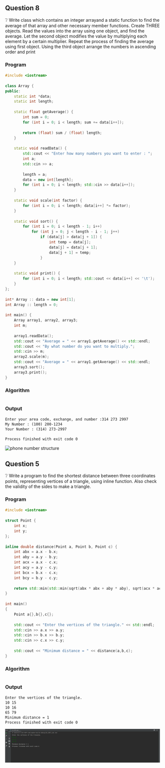## Question 8
❔ Write  class which contains an integer arrayand a static function to find the average of that array and other necessary member functions. Create THREE objects. Read the values into the array using one object, and find
the average. Let the second object modifies the value by multiplying each element by a certain multiplier. Repeat the process of finding the average using first object. Using the third object arrange the numbers in ascending
order and print

### Program

```cpp
#include <iostream>

class Array {
public:
    static int *data;
    static int length;

    static float getAverage() {
        int sum = 0;
        for (int i = 0; i < length; sum += data[i++]);

        return (float) sum / (float) length;
    }

    static void readData() {
        std::cout << "Enter how many numbers you want to enter : ";
        int a;
        std::cin >> a;

        length = a;
        data = new int[length];
        for (int i = 0; i < length; std::cin >> data[i++]);
    }

    static void scale(int factor) {
        for (int i = 0; i < length; data[i++] *= factor);
    }

    static void sort() {
        for (int i = 0; i < length - 1; i++)
            for (int j = 0; j < length - i - 1; j++)
                if (data[j] > data[j + 1]) {
                    int temp = data[j];
                    data[j] = data[j + 1];
                    data[j + 1] = temp;
                }
    }

    static void print() {
        for (int i = 0; i < length; std::cout << data[i++] << '\t');
    }
};

int* Array :: data = new int[1];
int Array :: length = 0;

int main() {
    Array array1, array2, array3;
    int m;

    array1.readData();
    std::cout << "Average = " << array1.getAverage() << std::endl;
    std::cout << "By what number do you want to multiply.";
    std::cin >> m;
    array2.scale(m);
    std::cout << "Average = " << array1.getAverage() << std::endl;
    array3.sort();
    array3.print();
}
```

### Algorithm

```markdown
```

### Output

```text
Enter your area code, exchange, and number :314 273 2997
My Number : (100) 200-1234
Your Number : (314) 273-2997

Process finished with exit code 0
```

![phone number structure](outputs/phone.png)

## Question 5
❔ Write a program to find the shortest distance between three coordinates points, representing vertices of a triangle, using inline function. Also check the validity of the sides to make a triangle.

### Program

```cpp
#include <iostream>

struct Point {
    int x;
    int y;
};

inline double distance(Point a, Point b, Point c) {
    int abx = a.x - b.x;
    int aby = a.y - b.y;
    int acx = a.x - c.x;
    int acy = a.y - c.y;
    int bcx = b.x - c.x;
    int bcy = b.y - c.y;

    return std::min(std::min(sqrt(abx * abx + aby * aby), sqrt(acx * acx + acy * acy)), sqrt(bcx * bcx + bcy * bcy));
}

int main()
{
    Point a{},b{},c{};

    std::cout << "Enter the vertices of the triangle." << std::endl;
    std::cin >> a.x >> a.y;
    std::cin >> b.x >> b.y;
    std::cin >> c.x >> c.y;

    std::cout << "Minimum distance = " << distance(a,b,c);
}
```

### Algorithm

```markdown
```

### Output

```text
Enter the vertices of the triangle.
10 15
10 16
65 79
Minimum distance = 1
Process finished with exit code 0
```

![date output](outputs/distance.png)